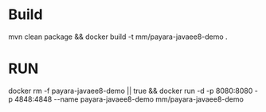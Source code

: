 # Build
mvn clean package && docker build -t mm/payara-javaee8-demo .

# RUN

docker rm -f payara-javaee8-demo || true && docker run -d -p 8080:8080 -p 4848:4848 --name payara-javaee8-demo mm/payara-javaee8-demo 